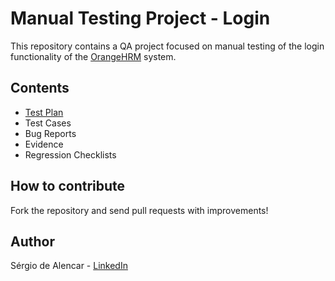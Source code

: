 # Manual Testing Project - Login

This repository contains a QA project focused on manual testing of the login functionality of the [OrangeHRM](https://opensource-demo.orangehrmlive.com) system.

## Contents
- [Test Plan](https://docs.google.com/document/d/1lUqi2MT7zgRmytRxxRUmFNiirvOLrlCMnDV-vjiXqjU/edit?usp=sharing)
- Test Cases
- Bug Reports
- Evidence
- Regression Checklists

## How to contribute
Fork the repository and send pull requests with improvements!

## Author
Sérgio de Alencar - [LinkedIn](https://www.linkedin.com/in/sergiodealencar)
